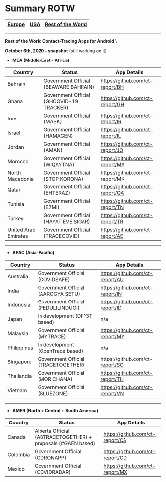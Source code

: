 # Summary ROTW

[Europe](https://github.com/ct-report/summary/blob/master/Europe.md) | [USA](https://github.com/ct-report/summary/blob/master/USA.md) | [Rest of the World](https://github.com/ct-report/summary/blob/master/ROTW.md)
-----|------|-----

-------------------------------------

**Rest of the World Contact-Tracing Apps for Android** \

**October 6th, 2020 - snapshot** (still working on it)

- **MEA (Middle-East - Africa)**

Country | Status | App Details
--------|--------|------------
Bahrain | Government Official (BEAWARE BAHRAIN) | https://github.com/ct-report/BH
Ghana | Government Official (GHCOVID-19 TRACKER) | https://github.com/ct-report/GH
Iran | Government Official (MASK) | https://github.com/ct-report/IR
Israel | Government Official (HAMAGEN) | https://github.com/ct-report/IL
Jordan | Government Official (AMAN) | https://github.com/ct-report/JO
Morocco | Government Official (WIQAYTNA) | https://github.com/ct-report/MA
North Macedonia | Government Official (STOP KORONA) | https://github.com/ct-report/MK
Qatar | Government Official (EHTERAZ) | https://github.com/ct-report/QA
Tunisia | Government Official (E7MI) | https://github.com/ct-report/TN
Turkey | Government Official (HAYAT EVE SIGAR) | https://github.com/ct-report/TR
United Arab Emirates | Government Official (TRACECOVID) | https://github.com/ct-report/AE

-------------------------------------

- **APAC (Asia-Pacific)**

Country | Status | App Details
--------|--------|------------
Australia | Government Official (COVIDSAFE) | https://github.com/ct-report/AU
India | Government Official (AAROGYA SETU) | https://github.com/ct-report/IN
Indonesia | Government Official (PEDULILINDUGI) | https://github.com/ct-report/ID
Japan | In development (DP^3T based) | n/a
Malaysia | Government Official (MYTRACE) | https://github.com/ct-report/MY
Philippines | In development (OpenTrace based) | n/a
Singapore | Government Official (TRACETOGETHER) | https://github.com/ct-report/SG
Thailandia | Government Official (MOR CHANA) | https://github.com/ct-report/TH
Vietnam | Government Official (BLUEZONE) | https://github.com/ct-report/VN

-------------------------------------

- **AMER (North + Central + South America)**

Country | Status | App Details
--------|--------|------------
Canada | Alberta Official (ABTRACETOGETHER) + proposals (#GAEN based) | https://github.com/ct-report/CA
Colombia | Government Official (CORONAPP) | https://github.com/ct-report/CO
Mexico | Government Official (COVIDRADAR) | https://github.com/ct-report/MX
